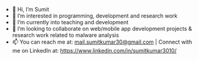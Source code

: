 - 👋 Hi, I’m Sumit
- 👀 I’m interested in programming, development and research work
- 🌱 I’m currently into teaching and development
- 💞️ I’m looking to collaborate on web/mobile app development projects & research work related to malware analysis
- 📫 You can reach me at: mail.sumitkumar30@gmail.com | Connect with me on LinkedIn at: https://www.linkedin.com/in/sumitkumar3010/

<!---
SumitKumar30/SumitKumar30 is a ✨ special ✨ repository because its `README.md` (this file) appears on your GitHub profile.
You can click the Preview link to take a look at your changes.
--->
